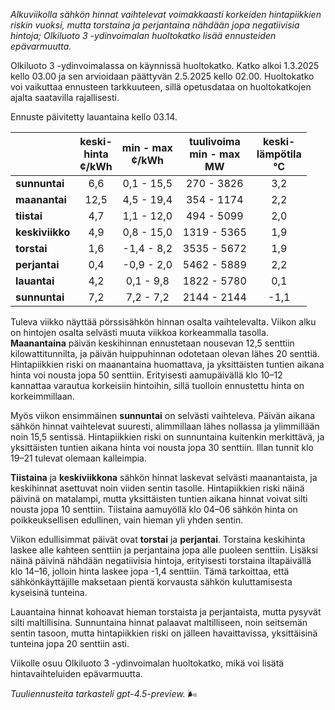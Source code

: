 *Alkuviikolla sähkön hinnat vaihtelevat voimakkaasti korkeiden hintapiikkien riskin vuoksi, mutta torstaina ja perjantaina nähdään jopa negatiivisia hintoja; Olkiluoto 3 -ydinvoimalan huoltokatko lisää ennusteiden epävarmuutta.*

Olkiluoto 3 -ydinvoimalassa on käynnissä huoltokatko. Katko alkoi 1.3.2025 kello 03.00 ja sen arvioidaan päättyvän 2.5.2025 kello 02.00. Huoltokatko voi vaikuttaa ennusteen tarkkuuteen, sillä opetusdataa on huoltokatkojen ajalta saatavilla rajallisesti.

Ennuste päivitetty lauantaina kello 03.14.

|              | keski-<br>hinta<br>¢/kWh | min - max<br>¢/kWh | tuulivoima<br>min - max<br>MW | keski-<br>lämpötila<br>°C |
|:-------------|:----------------:|:----------------:|:-------------:|:-------------:|
| **sunnuntai**|        6,6       |    0,1 - 15,5    |     270 - 3826    |      3,2      |
| **maanantai**|       12,5       |    4,5 - 19,4    |     354 - 1174    |      2,2      |
| **tiistai**  |        4,7       |    1,1 - 12,0    |     494 - 5099    |      2,0      |
| **keskiviikko**|      4,9       |    0,8 - 15,0    |    1319 - 5365    |      1,9      |
| **torstai**  |        1,6       |   -1,4 - 8,2     |    3535 - 5672    |      1,9      |
| **perjantai**|        0,4       |   -0,9 - 2,0     |    5462 - 5889    |      2,2      |
| **lauantai** |        4,2       |    0,1 - 9,8     |    1822 - 5780    |      0,1      |
| **sunnuntai**|        7,2       |     7,2 - 7,2    |    2144 - 2144    |     -1,1      |

Tuleva viikko näyttää pörssisähkön hinnan osalta vaihtelevalta. Viikon alku on hintojen osalta selvästi muuta viikkoa korkeammalla tasolla. **Maanantaina** päivän keskihinnan ennustetaan nousevan 12,5 senttiin kilowattitunnilta, ja päivän huippuhinnan odotetaan olevan lähes 20 senttiä. Hintapiikkien riski on maanantaina huomattava, ja yksittäisten tuntien aikana hinta voi nousta jopa 50 senttiin. Erityisesti aamupäivällä klo 10–12 kannattaa varautua korkeisiin hintoihin, sillä tuolloin ennustettu hinta on korkeimmillaan.

Myös viikon ensimmäinen **sunnuntai** on selvästi vaihteleva. Päivän aikana sähkön hinnat vaihtelevat suuresti, alimmillaan lähes nollassa ja ylimmillään noin 15,5 sentissä. Hintapiikkien riski on sunnuntaina kuitenkin merkittävä, ja yksittäisten tuntien aikana hinta voi nousta jopa 30 senttiin. Illan tunnit klo 19–21 tulevat olemaan kalleimpia.

**Tiistaina** ja **keskiviikkona** sähkön hinnat laskevat selvästi maanantaista, ja keskihinnat asettuvat noin viiden sentin tasolle. Hintapiikkien riski näinä päivinä on matalampi, mutta yksittäisten tuntien aikana hinnat voivat silti nousta jopa 10 senttiin. Tiistaina aamuyöllä klo 04–06 sähkön hinta on poikkeuksellisen edullinen, vain hieman yli yhden sentin.

Viikon edullisimmat päivät ovat **torstai** ja **perjantai**. Torstaina keskihinta laskee alle kahteen senttiin ja perjantaina jopa alle puoleen senttiin. Lisäksi näinä päivinä nähdään negatiivisia hintoja, erityisesti torstaina iltapäivällä klo 14–16, jolloin hinta laskee jopa -1,4 senttiin. Tämä tarkoittaa, että sähkönkäyttäjille maksetaan pientä korvausta sähkön kuluttamisesta kyseisinä tunteina.

Lauantaina hinnat kohoavat hieman torstaista ja perjantaista, mutta pysyvät silti maltillisina. Sunnuntaina hinnat palaavat maltilliseen, noin seitsemän sentin tasoon, mutta hintapiikkien riski on jälleen havaittavissa, yksittäisinä tunteina jopa 20 senttiin asti.

Viikolle osuu Olkiluoto 3 -ydinvoimalan huoltokatko, mikä voi lisätä hintavaihteluiden epävarmuutta.

*Tuuliennusteita tarkasteli gpt-4.5-preview.* 🌬️
